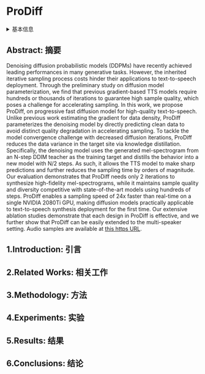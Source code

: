 # ProDiff

<details>
<summary>基本信息</summary>

- 标题: "ProDiff: Progressive Fast Diffusion Model For High-Quality Text-to-Speech"
- 作者:
  - 01 Rongjie Huang,
  - 02 Zhou Zhao,
  - 03 Huadai Liu,
  - 04 Jinglin Liu,
  - 05 Chenye Cui,
  - 06 Yi Ren
- 链接:
  - [ArXiv](https://arxiv.org/abs/2207.06389)
  - [Publication]() ACM Multimedia 2022
  - [Github]()
  - [Demo]()
- 文件:
  - [ArXiv] #TODO
  - [Publication] #TODO

</details>

## Abstract: 摘要

Denoising diffusion probabilistic models (DDPMs) have recently achieved leading performances in many generative tasks.
However, the inherited iterative sampling process costs hinder their applications to text-to-speech deployment.
Through the preliminary study on diffusion model parameterization, we find that previous gradient-based TTS models require hundreds or thousands of iterations to guarantee high sample quality, which poses a challenge for accelerating sampling.
In this work, we propose ProDiff, on progressive fast diffusion model for high-quality text-to-speech.
Unlike previous work estimating the gradient for data density, ProDiff parameterizes the denoising model by directly predicting clean data to avoid distinct quality degradation in accelerating sampling.
To tackle the model convergence challenge with decreased diffusion iterations, ProDiff reduces the data variance in the target site via knowledge distillation.
Specifically, the denoising model uses the generated mel-spectrogram from an N-step DDIM teacher as the training target and distills the behavior into a new model with N/2 steps.
As such, it allows the TTS model to make sharp predictions and further reduces the sampling time by orders of magnitude.
Our evaluation demonstrates that ProDiff needs only 2 iterations to synthesize high-fidelity mel-spectrograms, while it maintains sample quality and diversity competitive with state-of-the-art models using hundreds of steps.
ProDiff enables a sampling speed of 24x faster than real-time on a single NVIDIA 2080Ti GPU, making diffusion models practically applicable to text-to-speech synthesis deployment for the first time.
Our extensive ablation studies demonstrate that each design in ProDiff is effective, and we further show that ProDiff can be easily extended to the multi-speaker setting.
Audio samples are available at [this https URL](https://prodiff.github.io/).

## 1.Introduction: 引言

## 2.Related Works: 相关工作

## 3.Methodology: 方法

## 4.Experiments: 实验

## 5.Results: 结果

## 6.Conclusions: 结论
